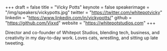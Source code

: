 +++
draft = false
title = "Vicky Potts"
keynote = false
speakerimage = "/img/speakers/vickypotts.jpg"
twitter = "https://twitter.com/whitepotvicky"
linkedin = "https://www.linkedin.com/in/vickypotts/"
github = "https://github.com/Vixxd"
website = "https://whitepotstudios.com"
+++

Director and co-founder of Whitepot Studios, blending tech, business, and creativity in my day-to-day work. Loves cats, wrestling, and sitting up late tweeting.